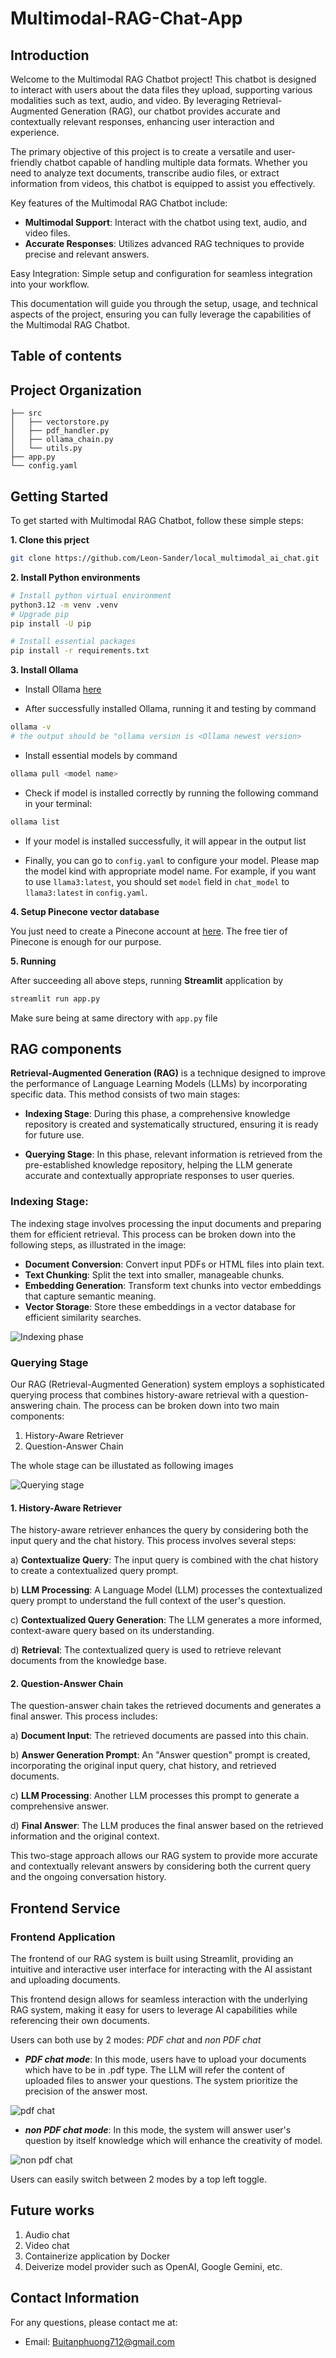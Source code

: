 # Multimodal-RAG-Chat-App

## Introduction

Welcome to the Multimodal RAG Chatbot project! This chatbot is designed to interact with users about the data files they upload, supporting various modalities such as text, audio, and video. By leveraging Retrieval-Augmented Generation (RAG), our chatbot provides accurate and contextually relevant responses, enhancing user interaction and experience.

The primary objective of this project is to create a versatile and user-friendly chatbot capable of handling multiple data formats. Whether you need to analyze text documents, transcribe audio files, or extract information from videos, this chatbot is equipped to assist you effectively.

Key features of the Multimodal RAG Chatbot include:

* **Multimodal Support**: Interact with the chatbot using text, audio, and video files.
* **Accurate Responses**: Utilizes advanced RAG techniques to provide precise and relevant answers.

Easy Integration: Simple setup and configuration for seamless integration into your workflow.

This documentation will guide you through the setup, usage, and technical aspects of the project, ensuring you can fully leverage the capabilities of the Multimodal RAG Chatbot.

## Table of contents

## Project Organization
```tree
├── src
│   ├── vectorstore.py
│   ├── pdf_handler.py
│   ├── ollama_chain.py
│   └── utils.py
├── app.py
└── config.yaml
```

## Getting Started

To get started with Multimodal RAG Chatbot, follow these simple steps:

**1. Clone this prject**

```bash
git clone https://github.com/Leon-Sander/local_multimodal_ai_chat.git
```

**2. Install Python environments**
```bash
# Install python virtual environment
python3.12 -m venv .venv
# Upgrade pip
pip install -U pip

# Install essential packages 
pip install -r requirements.txt
```

**3. Install Ollama**

- Install Ollama [here](https://ollama.com/download)

- After successfully installed Ollama, running it and testing by command
```bash
ollama -v
# the output should be "ollama version is <Ollama newest version>
```

- Install essential models by command
```bash
ollama pull <model name>
```

- Check if model is installed correctly by running the following command in your terminal:
```bash
ollama list
```

- If your model is installed successfully, it will appear in the output list

- Finally, you can go to `config.yaml` to configure your model. Please map the model kind with appropriate model name. For example, if you want to use `llama3:latest`, you should set `model` field in `chat_model` to `llama3:latest` in `config.yaml`.

**4. Setup Pinecone vector database**

You just need to create a Pinecone account at [here](https://www.pinecone.io/). The free tier of Pinecone is enough for our purpose.

**5. Running**

After succeeding all above steps, running **Streamlit** application by

```bash
streamlit run app.py
```

Make sure being at same directory with `app.py` file

## RAG components

**Retrieval-Augmented Generation (RAG)** is a technique designed to improve the performance of Language Learning Models (LLMs) by incorporating specific data. This method consists of two main stages:

- **Indexing Stage**: During this phase, a comprehensive knowledge repository is created and systematically structured, ensuring it is ready for future use.

- **Querying Stage**: In this phase, relevant information is retrieved from the pre-established knowledge repository, helping the LLM generate accurate and contextually appropriate responses to user queries.

### Indexing Stage:
The indexing stage involves processing the input documents and preparing them for efficient retrieval. This process can be broken down into the following steps, as illustrated in the image:

- **Document Conversion**: Convert input PDFs or HTML files into plain text.
- **Text Chunking**: Split the text into smaller, manageable chunks.
- **Embedding Generation**: Transform text chunks into vector embeddings that capture semantic meaning.
- **Vector Storage**: Store these embeddings in a vector database for efficient similarity searches.

![Indexing phase](./assets/indexing.png)

### Querying Stage

Our RAG (Retrieval-Augmented Generation) system employs a sophisticated querying process that combines history-aware retrieval with a question-answering chain. The process can be broken down into two main components:

1. History-Aware Retriever
2. Question-Answer Chain

The whole stage can be illustated as following images

![Querying stage](./assets/querying.png)

#### 1. History-Aware Retriever

The history-aware retriever enhances the query by considering both the input query and the chat history. This process involves several steps:

a) **Contextualize Query**: The input query is combined with the chat history to create a contextualized query prompt.

b) **LLM Processing**: A Language Model (LLM) processes the contextualized query prompt to understand the full context of the user's question.

c) **Contextualized Query Generation**: The LLM generates a more informed, context-aware query based on its understanding.

d) **Retrieval**: The contextualized query is used to retrieve relevant documents from the knowledge base.

#### 2. Question-Answer Chain

The question-answer chain takes the retrieved documents and generates a final answer. This process includes:

a) **Document Input**: The retrieved documents are passed into this chain.

b) **Answer Generation Prompt**: An "Answer question" prompt is created, incorporating the original input query, chat history, and retrieved documents.

c) **LLM Processing**: Another LLM processes this prompt to generate a comprehensive answer.

d) **Final Answer**: The LLM produces the final answer based on the retrieved information and the original context.

This two-stage approach allows our RAG system to provide more accurate and contextually relevant answers by considering both the current query and the ongoing conversation history.

## Frontend Service

### Frontend Application

The frontend of our RAG system is built using Streamlit, providing an intuitive and interactive user interface for interacting with the AI assistant and uploading documents.

This frontend design allows for seamless interaction with the underlying RAG system, making it easy for users to leverage AI capabilities while referencing their own documents.

Users can both use by 2 modes: *PDF chat* and *non PDF chat*

- ***PDF chat mode***: In this mode, users have to upload your documents which have to be in .pdf type. The LLM will refer the content of uploaded files to answer your questions. The system prioritize the precision of the answer most.

![pdf chat](./assets/pdf-chat-mode.png)

- ***non PDF chat mode***: In this mode, the system will answer user's question by itself knowledge which will enhance the creativity of model.

![non pdf chat](./assets/non-pdf-chat-mode.png)

Users can easily switch between 2 modes by a top left toggle.

## Future works

1. Audio chat
2. Video chat
3. Containerize application by Docker
4. Deiverize model provider such as OpenAI, Google Gemini, etc.

## Contact Information

For any questions, please contact me at:

- Email: Buitanphuong712@gmail.com